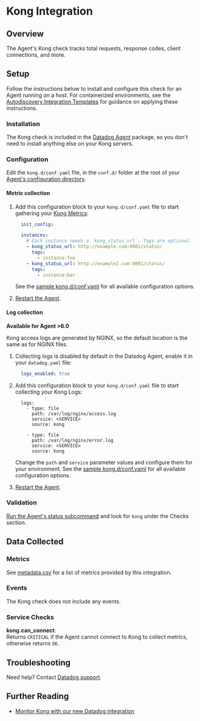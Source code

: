 # Kong Integration

## Overview

The Agent's Kong check tracks total requests, response codes, client connections, and more.

## Setup

Follow the instructions below to install and configure this check for an Agent running on a host. For containerized environments, see the [Autodiscovery Integration Templates][1] for guidance on applying these instructions.

### Installation

The Kong check is included in the [Datadog Agent][2] package, so you don't need to install anything else on your Kong servers.

### Configuration

Edit the `kong.d/conf.yaml` file, in the `conf.d/` folder at the root of your [Agent's configuration directory][3].

#### Metric collection

1. Add this configuration block to your `kong.d/conf.yaml` file to start gathering your [Kong Metrics](#metrics):

    ```yaml
      init_config:

      instances:
        # Each instance needs a `kong_status_url`. Tags are optional.
        - kong_status_url: http://example.com:8001/status/
          tags:
            - instance:foo
        - kong_status_url: http://example2.com:8001/status/
          tags:
            - instance:bar
    ```

    See the [sample kong.d/conf.yaml][4] for all available configuration options.

2. [Restart the Agent][5].

#### Log collection

**Available for Agent >6.0**

Kong access logs are generated by NGINX, so the default location is the same as for NGINX files.

1. Collecting logs is disabled by default in the Datadog Agent, enable it in your `datadog.yaml` file:

    ```yaml
      logs_enabled: true
    ```

2. Add this configuration block to your `kong.d/conf.yaml` file to start collecting your Kong Logs:

    ```
      logs:
        - type: file
          path: /var/log/nginx/access.log
          service: <SERVICE>
          source: kong

        - type: file
          path: /var/log/nginx/error.log
          service: <SERVICE>
          source: kong
    ```

    Change the `path` and `service` parameter values and configure them for your environment.
    See the [sample kong.d/conf.yaml][3] for all available configuration options.

3. [Restart the Agent][4].

### Validation

[Run the Agent's status subcommand][6] and look for `kong` under the Checks section.

## Data Collected
### Metrics

See [metadata.csv][7] for a list of metrics provided by this integration.

### Events
The Kong check does not include any events.

### Service Checks

**kong.can_connect**:<br>
Returns `CRITICAL` if the Agent cannot connect to Kong to collect metrics, otherwise returns `OK`.

## Troubleshooting
Need help? Contact [Datadog support][8].

## Further Reading

* [Monitor Kong with our new Datadog integration][9]


[1]: https://docs.datadoghq.com/agent/autodiscovery/integrations
[2]: https://app.datadoghq.com/account/settings#agent
[3]: https://docs.datadoghq.com/agent/guide/agent-configuration-files/?tab=agentv6#agent-configuration-directory
[4]: https://github.com/DataDog/integrations-core/blob/master/kong/datadog_checks/kong/data/conf.yaml.example
[5]: https://docs.datadoghq.com/agent/guide/agent-commands/?tab=agentv6#start-stop-and-restart-the-agent
[6]: https://docs.datadoghq.com/agent/guide/agent-commands/?tab=agentv6#agent-status-and-information
[7]: https://github.com/DataDog/integrations-core/blob/master/kong/metadata.csv
[8]: https://docs.datadoghq.com/help
[9]: https://www.datadoghq.com/blog/monitor-kong-datadog
